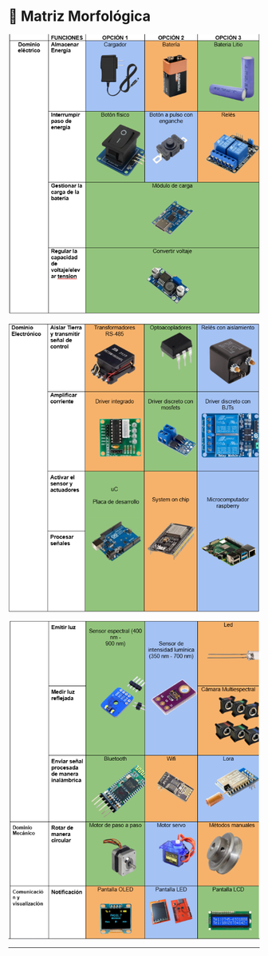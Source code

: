 # 🧩 Matriz Morfológica

![matriz1](../Imagenes/matriz1.png)

![matriz2](../Imagenes/matriz2.png)

![matriz3](../Imagenes/matriz3.png)

---
